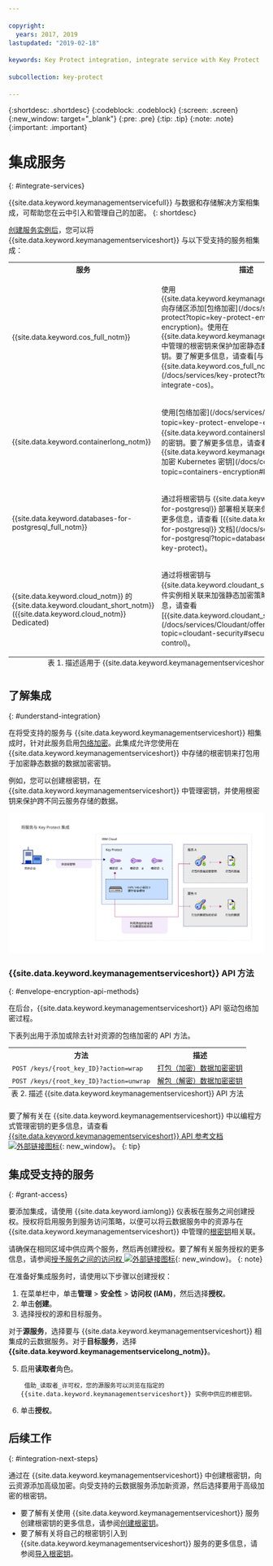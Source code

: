```yaml
---

copyright:
  years: 2017, 2019
lastupdated: "2019-02-18"

keywords: Key Protect integration, integrate service with Key Protect

subcollection: key-protect

---
```


{:shortdesc: .shortdesc}
{:codeblock: .codeblock}
{:screen: .screen}
{:new_window: target="_blank"}
{:pre: .pre}
{:tip: .tip}
{:note: .note}
{:important: .important}

# 集成服务
{: #integrate-services}

{{site.data.keyword.keymanagementservicefull}} 与数据和存储解决方案相集成，可帮助您在云中引入和管理自己的加密。
{: shortdesc}

[创建服务实例后](/docs/services/key-protect?topic=key-protect-provision)，您可以将 {{site.data.keyword.keymanagementserviceshort}} 与以下受支持的服务相集成：

<table>
    <tr>
        <th>服务</th>
        <th>描述</th>
    </tr>
    <tr>
        <td>
          <p>{{site.data.keyword.cos_full_notm}}</p>
        </td>
        <td>
          <p>使用 {{site.data.keyword.keymanagementserviceshort}} 向存储区添加[包络加密](/docs/services/key-protect?topic=key-protect-envelope-encryption)。使用在 {{site.data.keyword.keymanagementserviceshort}} 中管理的根密钥来保护加密静态数据的数据加密密钥。要了解更多信息，请查看[与 {{site.data.keyword.cos_full_notm}} 集成](/docs/services/key-protect?topic=key-protect-integrate-cos)。</p>
        </td>
    </tr>
    <tr>
        <td>
          <p>{{site.data.keyword.containerlong_notm}}</p>
        </td>
        <td>
          <p>使用[包络加密](/docs/services/key-protect?topic=key-protect-envelope-encryption)来保护 {{site.data.keyword.containershort_notm}} 集群中的密钥。要了解更多信息，请查看[使用 {{site.data.keyword.keymanagementserviceshort}} 加密 Kubernetes 密钥](/docs/containers?topic=containers-encryption#keyprotect)。</p>
        </td>
    </tr>
    <tr>
        <td>
          <p>{{site.data.keyword.databases-for-postgresql_full_notm}}</p>
        </td>
        <td>
          <p>通过将根密钥与 {{site.data.keyword.databases-for-postgresql}} 部署相关联来保护数据库。要了解更多信息，请查看 [{{site.data.keyword.databases-for-postgresql}} 文档](/docs/services/databases-for-postgresql?topic=databases-for-postgresql-key-protect)。</p>
        </td>
    </tr>
      <tr>
        <td>
          <p>{{site.data.keyword.cloud_notm}} 的 {{site.data.keyword.cloudant_short_notm}} ({{site.data.keyword.cloud_notm}} Dedicated)</p>
        </td>
        <td>
          <p>通过将根密钥与 {{site.data.keyword.cloudant_short_notm}} 专用硬件实例相关联来加强静态加密策略。要了解更多信息，请查看 [{{site.data.keyword.cloudant_short_notm}} 文档](/docs/services/Cloudant/offerings?topic=cloudant-security#secure-access-control)。</p>
        </td>
    </tr>
   <caption style="caption-side:bottom;">表 1. 描述适用于 {{site.data.keyword.keymanagementserviceshort}} 的集成</caption>
</table>

## 了解集成 
{: #understand-integration}

在将受支持的服务与 {{site.data.keyword.keymanagementserviceshort}} 相集成时，针对此服务启用[包络加密](/docs/services/key-protect?topic=key-protect-envelope-encryption)。此集成允许您使用在 {{site.data.keyword.keymanagementserviceshort}} 中存储的根密钥来打包用于加密静态数据的数据加密密钥。 

例如，您可以创建根密钥，在 {{site.data.keyword.keymanagementserviceshort}} 中管理密钥，并使用根密钥来保护跨不同云服务存储的数据。

![该图显示 {{site.data.keyword.keymanagementserviceshort}} 集成的上下文视图。](../images/kp-integrations_min.svg)

### {{site.data.keyword.keymanagementserviceshort}} API 方法
{: #envelope-encryption-api-methods}

在后台，{{site.data.keyword.keymanagementserviceshort}} API 驱动包络加密过程。  

下表列出用于添加或除去针对资源的包络加密的 API 方法。

<table>
  <tr>
    <th>方法</th>
    <th>描述</th>
  </tr>
  <tr>
    <td><code>POST /keys/{root_key_ID}?action=wrap</code></td>
    <td><a href="/docs/services/key-protect?topic=key-protect-wrap-keys">打包（加密）数据加密密钥</a></td>
  </tr>
  <tr>
    <td><code>POST /keys/{root_key_ID}?action=unwrap</code></td>
    <td><a href="/docs/services/key-protect?topic=key-protect-unwrap-keys">解包（解密）数据加密密钥</a></td>
  </tr>
  <caption style="caption-side:bottom;">表 2. 描述 {{site.data.keyword.keymanagementserviceshort}} API 方法</caption>
</table>

要了解有关在 {{site.data.keyword.keymanagementserviceshort}} 中以编程方式管理密钥的更多信息，请查看 [{{site.data.keyword.keymanagementserviceshort}} API 参考文档 ![外部链接图标](../../../icons/launch-glyph.svg "外部链接图标")](https://{DomainName}/apidocs/key-protect){: new_window}。
{: tip}

## 集成受支持的服务
{: #grant-access}

要添加集成，请使用 {{site.data.keyword.iamlong}} 仪表板在服务之间创建授权。授权将启用服务到服务访问策略，以便可以将云数据服务中的资源与在 {{site.data.keyword.keymanagementserviceshort}} 中管理的[根密钥](/docs/services/key-protect?topic=key-protect-envelope-encryption#key-types)相关联。

请确保在相同区域中供应两个服务，然后再创建授权。要了解有关服务授权的更多信息，请参阅[授予服务之间的访问权 ![外部链接图标](../../../icons/launch-glyph.svg "外部链接图标")](/docs/iam?topic=iam-serviceauth){: new_window}。
{: note}

在准备好集成服务时，请使用以下步骤以创建授权：

1. 在菜单栏中，单击**管理** &gt; **安全性** &gt; **访问权 (IAM)**，然后选择**授权**。 
2. 单击**创建**。
3. 选择授权的源和目标服务。
 
  对于**源服务**，选择要与 {{site.data.keyword.keymanagementserviceshort}} 相集成的云数据服务。对于**目标服务**，选择 **{{site.data.keyword.keymanagementservicelong_notm}}**。

5. 启用**读取者**角色。

        借助_读取者_许可权，您的源服务可以浏览在指定的 {{site.data.keyword.keymanagementserviceshort}} 实例中供应的根密钥。


6. 单击**授权**。

## 后续工作
{: #integration-next-steps}

通过在 {{site.data.keyword.keymanagementserviceshort}} 中创建根密钥，向云资源添加高级加密。向受支持的云数据服务添加新资源，然后选择要用于高级加密的根密钥。

- 要了解有关使用 {{site.data.keyword.keymanagementserviceshort}} 服务创建根密钥的更多信息，请参阅[创建根密钥](/docs/services/key-protect?topic=key-protect-create-root-keys)。
- 要了解有关将自己的根密钥引入到 {{site.data.keyword.keymanagementserviceshort}} 服务的更多信息，请参阅[导入根密钥](/docs/services/key-protect?topic=key-protect-import-root-keys)。


